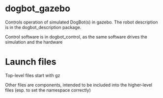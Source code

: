 # dogbot_gazebo

Controls operation of simulated DogBot(s) in gazebo.  The robot description is in the dogbot_description package.

Control software is in dogbot_control, as the same software drives the simulation and the hardware

# Launch files

Top-level files start with gz

Other files are components, intended to be included into the higher-level files (esp. to set the namespace correctly)


